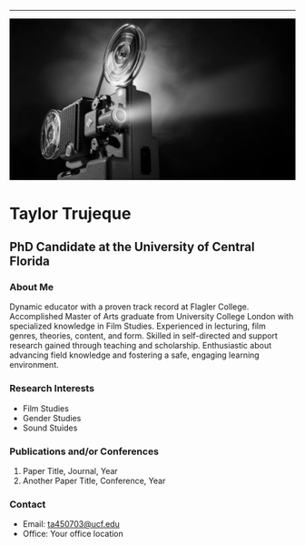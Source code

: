 
---

![Featured Image](/assets/featured-image.jpg)

# Taylor Trujeque
## PhD Candidate at the University of Central Florida 

### About Me
Dynamic educator with a proven track record at Flagler College.
Accomplished Master of Arts graduate from University College London
with specialized knowledge in Film Studies. Experienced in lecturing, film
genres, theories, content, and form. Skilled in self-directed and support
research gained through teaching and scholarship. Enthusiastic about
advancing field knowledge and fostering a safe, engaging learning
environment.


### Research Interests
- Film Studies 
- Gender Studies
- Sound Stuides 

### Publications and/or Conferences

1. Paper Title, Journal, Year
2. Another Paper Title, Conference, Year

### Contact

- Email: ta450703@ucf.edu
- Office: Your office location

